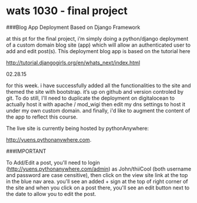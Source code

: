 # wats 1030 - final project 
###Blog App Deployment Based on Django Framework

at this pt for the final project, i’m simply doing a python/django deployment of a custom domain blog site (app) which will allow an authenticated user to add and edit post(s).  This deployment blog app is based on the tutorial here

http://tutorial.djangogirls.org/en/whats_next/index.html

02.28.15

for this week.  i have successfully added all the functionalities to the site and themed the site with bootstrap.  it’s up on github and version controled by git.  To do still, I'll need to duplicate the deployment on digitalocean to actually host it with apache / mod_wigi then edit my dns settings to host it under my own custom domain.  and finally, i'd like to augment the content of the app to reflect this course. 

The live site is currently being hosted by pythonAnywhere:

http://yuens.pythonanywhere.com.

###IMPORTANT


To Add/Edit a post, you'll need to login (http://yuens.pythonanywhere.com/admin) as John/thi$i$Cool (both username and password are case censitive), then click on the view site link at the top in the blue nav area.  you'll see an added + sign at the top of right corner of the site and when you click on a post there, you'll see an edit button next to the date to allow you to edit the post. 
